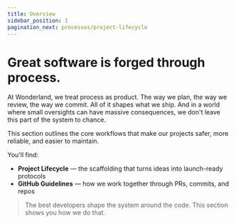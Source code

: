 ```yaml
---
title: Overview
sidebar_position: 1
pagination_next: processes/project-lifecycle
---
```

# Great software is forged through process.

At Wonderland, we treat process as product. The way we plan, the way we review, the way we commit. All of it shapes what we ship. And in a world where small oversights can have massive consequences, we don't leave this part of the system to chance.

This section outlines the core workflows that make our projects safer, more reliable, and easier to maintain.

You'll find:
- **Project Lifecycle** — the scaffolding that turns ideas into launch-ready protocols
- **GitHub Guidelines** — how we work together through PRs, commits, and repos

> The best developers shape the system around the code. This section shows you how we do that.
